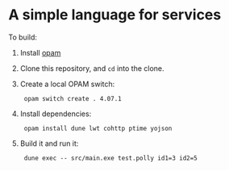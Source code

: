 # A simple language for services

To build:

 1. Install [opam](https://opam.ocaml.org)

 2. Clone this repository, and `cd` into the clone.

 3. Create a local OPAM switch:

         opam switch create . 4.07.1

 4. Install dependencies:

         opam install dune lwt cohttp ptime yojson

 5. Build it and run it:

         dune exec -- src/main.exe test.polly id1=3 id2=5
